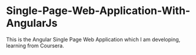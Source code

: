 # Single-Page-Web-Application-With-AngularJs
This is the Angular Single Page Web Application which I am developing, learning from Coursera.

